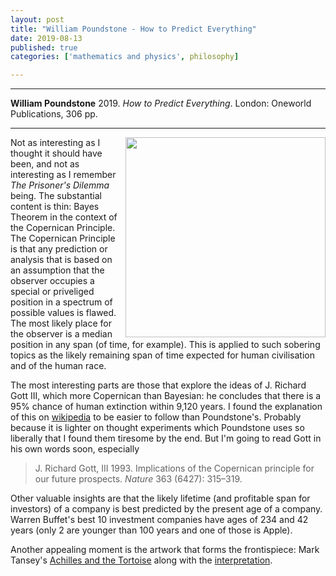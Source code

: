 ```yaml
---
layout: post
title: "William Poundstone - How to Predict Everything"
date: 2019-08-13
published: true
categories: ['mathematics and physics', philosophy]

---
```



***
<b>William Poundstone</b> 2019. _How to Predict Everything_. London: Oneworld Publications, 306  pp.

***
<img align="right" width="320" src="https://oneworld-publications.com/media/catalog/product/cache/1/image/650x/040ec09b1e35df139433887a97daa66f/9/7/9781786075710_2_1_1.jpg" alt="">   


Not as interesting as I thought it should have been, and not as interesting as I remember _The Prisoner's Dilemma_ being.  The substantial content is thin: Bayes Theorem in the context of the Copernican Principle.  The Copernican Principle is that any prediction or analysis that is based on an assumption that the observer occupies a special or priveliged position in a spectrum of possible values is flawed.  The most likely place for the observer is a median position in any  span (of time, for example).  This is applied to such sobering topics as the likely remaining span of time expected for human civilisation and of the human race.

The most interesting parts are those that explore the ideas of J. Richard Gott III, which more Copernican than Bayesian: he concludes that there is a 95% chance of human extinction within 9,120 years.  I found the explanation of this on [wikipedia](https://en.wikipedia.org/wiki/Doomsday_argument) to be easier to follow than Poundstone's.  Probably because it is lighter on thought experiments which Poundstone uses so liberally that I found them tiresome by the end.  But I'm going to read Gott in his own words soon, especially 
  > J. Richard Gott, III 1993. Implications of the Copernican principle for our future prospects. _Nature_ 363 (6427): 315–319.
  
Other valuable insights are that the likely lifetime (and profitable span for investors) of a company is best predicted by the present age of a company.  Warren Buffet's best 10 investment companies have ages of 234 and 42 years (only 2 are younger than 100 years and one of those is Apple). 

Another appealing moment is the artwork that forms the frontispiece: Mark Tansey's [Achilles and the Tortoise](https://www.wikiart.org/en/mark-tansey/achilles-and-the-tortoise-1986) along with the [interpretation](https://dnla77.wordpress.com/2015/11/15/an-interpretation-mark-tanseys-achilles-and-the-tortoise-forward-retreat/).
